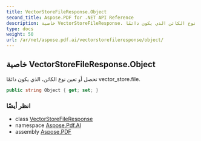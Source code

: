 ```yaml
---
title: VectorStoreFileResponse.Object
second_title: Aspose.PDF for .NET API Reference
description: خاصية VectorStoreFileResponse. تحصل أو تعين نوع الكائن الذي يكون دائمًا vector_store.file
type: docs
weight: 50
url: /ar/net/aspose.pdf.ai/vectorstorefileresponse/object/
---
```

## خاصية VectorStoreFileResponse.Object

تحصل أو تعين نوع الكائن، الذي يكون دائمًا vector_store.file.

```csharp
public string Object { get; set; }
```

### انظر أيضًا

* class [VectorStoreFileResponse](../)
* namespace [Aspose.Pdf.AI](../../../aspose.pdf.ai/)
* assembly [Aspose.PDF](../../../)